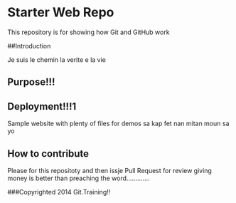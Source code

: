# Starter Web Repo

This repository is for showing how Git and GitHub work

##Introduction

Je suis le chemin la verite e la vie


## Purpose!!!

## Deployment!!!1

Sample website with plenty of files for demos
sa kap fet nan mitan moun sa yo

## How to contribute

Please for this repositoty and then issje Pull Request for review
giving money is better than preaching the word.............

###Copyrighted
2014 Git.Training!!



